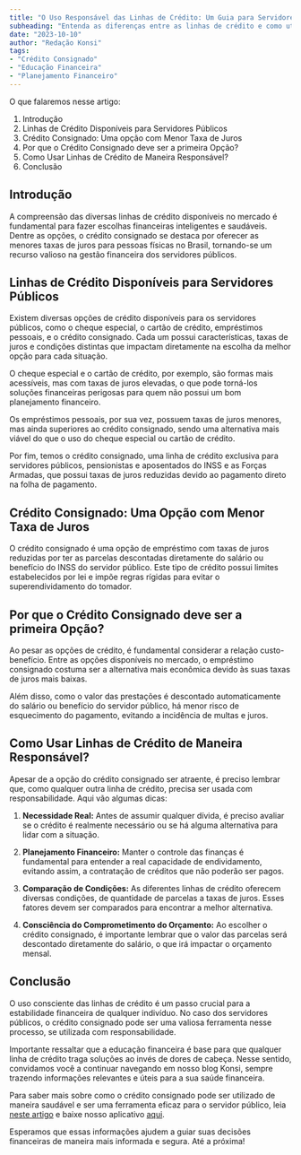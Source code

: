 ```yaml
---
title: "O Uso Responsável das Linhas de Crédito: Um Guia para Servidores Públicos"
subheading: "Entenda as diferenças entre as linhas de crédito e como utilizá-las de maneira estratégica"
date: "2023-10-10"
author: "Redação Konsi"
tags:
- "Crédito Consignado"
- "Educação Financeira"
- "Planejamento Financeiro"
---
```


O que falaremos nesse artigo:

1. Introdução
2. Linhas de Crédito Disponíveis para Servidores Públicos
3. Crédito Consignado: Uma opção com Menor Taxa de Juros 
4. Por que o Crédito Consignado deve ser a primeira Opção? 
5. Como Usar Linhas de Crédito de Maneira Responsável?
6. Conclusão

## Introdução

A compreensão das diversas linhas de crédito disponíveis no mercado é fundamental para fazer escolhas financeiras inteligentes e saudáveis. Dentre as opções, o crédito consignado se destaca por oferecer as menores taxas de juros para pessoas físicas no Brasil, tornando-se um recurso valioso na gestão financeira dos servidores públicos. 

## Linhas de Crédito Disponíveis para Servidores Públicos

Existem diversas opções de crédito disponíveis para os servidores públicos, como o cheque especial, o cartão de crédito, empréstimos pessoais, e o crédito consignado. Cada um possui características, taxas de juros e condições distintas que impactam diretamente na escolha da melhor opção para cada situação. 

O cheque especial e o cartão de crédito, por exemplo, são formas mais acessíveis, mas com taxas de juros elevadas, o que pode torná-los soluções financeiras perigosas para quem não possui um bom planejamento financeiro. 

Os empréstimos pessoais, por sua vez, possuem taxas de juros menores, mas ainda superiores ao crédito consignado, sendo uma alternativa mais viável do que o uso do cheque especial ou cartão de crédito.

Por fim, temos o crédito consignado, uma linha de crédito exclusiva para servidores públicos, pensionistas e aposentados do INSS e as Forças Armadas, que possui taxas de juros reduzidas devido ao pagamento direto na folha de pagamento. 

## Crédito Consignado: Uma Opção com Menor Taxa de Juros

O crédito consignado é uma opção de empréstimo com taxas de juros reduzidas por ter as parcelas descontadas diretamente do salário ou benefício do INSS do servidor público. Este tipo de crédito possui limites estabelecidos por lei e impõe regras rígidas para evitar o superendividamento do tomador. 

## Por que o Crédito Consignado deve ser a primeira Opção?

Ao pesar as opções de crédito, é fundamental considerar a relação custo-benefício. Entre as opções disponíveis no mercado, o empréstimo consignado costuma ser a alternativa mais econômica devido às suas taxas de juros mais baixas. 

Além disso, como o valor das prestações é descontado automaticamente do salário ou benefício do servidor público, há menor risco de esquecimento do pagamento, evitando a incidência de multas e juros.  

## Como Usar Linhas de Crédito de Maneira Responsável?

Apesar de a opção do crédito consignado ser atraente, é preciso lembrar que, como qualquer outra linha de crédito, precisa ser usada com responsabilidade. Aqui vão algumas dicas:

1. **Necessidade Real:** Antes de assumir qualquer dívida, é preciso avaliar se o crédito é realmente necessário ou se há alguma alternativa para lidar com a situação. 

2. **Planejamento Financeiro:** Manter o controle das finanças é fundamental para entender a real capacidade de endividamento, evitando assim, a contratação de créditos que não poderão ser pagos.

3. **Comparação de Condições:** As diferentes linhas de crédito oferecem diversas condições, de quantidade de parcelas a taxas de juros. Esses fatores devem ser comparados para encontrar a melhor alternativa.

4. **Consciência do Comprometimento do Orçamento:** Ao escolher o crédito consignado, é importante lembrar que o valor das parcelas será descontado diretamente do salário, o que irá impactar o orçamento mensal.

## Conclusão

O uso consciente das linhas de crédito é um passo crucial para a estabilidade financeira de qualquer indivíduo. No caso dos servidores públicos, o crédito consignado pode ser uma valiosa ferramenta nesse processo, se utilizada com responsabilidade.

Importante ressaltar que a educação financeira é base para que qualquer linha de crédito traga soluções ao invés de dores de cabeça. Nesse sentido, convidamos você a continuar navegando em nosso blog Konsi, sempre trazendo informações relevantes e úteis para a sua saúde financeira. 

Para saber mais sobre como o crédito consignado pode ser utilizado de maneira saudável e ser uma ferramenta eficaz para o servidor público, leia [neste artigo](https://www.konsi.com.br/dicas-para-usar-credito-consignado/) e baixe nosso aplicativo [aqui](https://www.konsi.com.br/download-app).

Esperamos que essas informações ajudem a guiar suas decisões financeiras de maneira mais informada e segura. Até a próxima!

